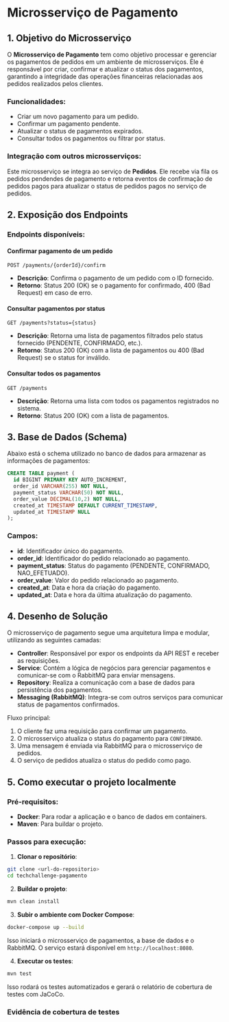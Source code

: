 # Microsserviço de Pagamento

## 1. Objetivo do Microsserviço

O **Microsserviço de Pagamento** tem como objetivo processar e gerenciar os pagamentos de pedidos em um ambiente de microsserviços. Ele é responsável por criar, confirmar e atualizar o status dos pagamentos, garantindo a integridade das operações financeiras relacionadas aos pedidos realizados pelos clientes.

### Funcionalidades:

- Criar um novo pagamento para um pedido.
- Confirmar um pagamento pendente.
- Atualizar o status de pagamentos expirados.
- Consultar todos os pagamentos ou filtrar por status.

### Integração com outros microsserviços:

Este microsserviço se integra ao serviço de **Pedidos**. Ele recebe via fila os pedidos pendendes de pagamento e retorna eventos de confirmação de pedidos pagos para atualizar o status de pedidos pagos no serviço de pedidos.

## 2. Exposição dos Endpoints

### Endpoints disponíveis:

#### Confirmar pagamento de um pedido
```http
POST /payments/{orderId}/confirm
```
- **Descrição**: Confirma o pagamento de um pedido com o ID fornecido.
- **Retorno**: Status 200 (OK) se o pagamento for confirmado, 400 (Bad Request) em caso de erro.

#### Consultar pagamentos por status
```http
GET /payments?status={status}
```
- **Descrição**: Retorna uma lista de pagamentos filtrados pelo status fornecido (PENDENTE, CONFIRMADO, etc.).
- **Retorno**: Status 200 (OK) com a lista de pagamentos ou 400 (Bad Request) se o status for inválido.

#### Consultar todos os pagamentos
```http
GET /payments
```
- **Descrição**: Retorna uma lista com todos os pagamentos registrados no sistema.
- **Retorno**: Status 200 (OK) com a lista de pagamentos.

## 3. Base de Dados (Schema)

Abaixo está o schema utilizado no banco de dados para armazenar as informações de pagamentos:

```sql
CREATE TABLE payment (
  id BIGINT PRIMARY KEY AUTO_INCREMENT,
  order_id VARCHAR(255) NOT NULL,
  payment_status VARCHAR(50) NOT NULL,
  order_value DECIMAL(10,2) NOT NULL,
  created_at TIMESTAMP DEFAULT CURRENT_TIMESTAMP,
  updated_at TIMESTAMP NULL
);
```

### Campos:
- **id**: Identificador único do pagamento.
- **order_id**: Identificador do pedido relacionado ao pagamento.
- **payment_status**: Status do pagamento (PENDENTE, CONFIRMADO, NAO_EFETUADO).
- **order_value**: Valor do pedido relacionado ao pagamento.
- **created_at**: Data e hora da criação do pagamento.
- **updated_at**: Data e hora da última atualização do pagamento.

## 4. Desenho de Solução

O microsserviço de pagamento segue uma arquitetura limpa e modular, utilizando as seguintes camadas:

- **Controller**: Responsável por expor os endpoints da API REST e receber as requisições.
- **Service**: Contém a lógica de negócios para gerenciar pagamentos e comunicar-se com o RabbitMQ para enviar mensagens.
- **Repository**: Realiza a comunicação com a base de dados para persistência dos pagamentos.
- **Messaging (RabbitMQ)**: Integra-se com outros serviços para comunicar status de pagamentos confirmados.

Fluxo principal:
1. O cliente faz uma requisição para confirmar um pagamento.
2. O microsserviço atualiza o status do pagamento para `CONFIRMADO`.
3. Uma mensagem é enviada via RabbitMQ para o microsserviço de pedidos.
4. O serviço de pedidos atualiza o status do pedido como pago.

## 5. Como executar o projeto localmente

### Pré-requisitos:
- **Docker**: Para rodar a aplicação e o banco de dados em containers.
- **Maven**: Para buildar o projeto.

### Passos para execução:

1. **Clonar o repositório**:
```bash
git clone <url-do-repositorio>
cd techchallenge-pagamento
```

2. **Buildar o projeto**:
```bash
mvn clean install
```

3. **Subir o ambiente com Docker Compose**:
```bash
docker-compose up --build
```

Isso iniciará o microsserviço de pagamentos, a base de dados e o RabbitMQ. O serviço estará disponível em `http://localhost:8080`.

4. **Executar os testes**:
```bash
mvn test
```
Isso rodará os testes automatizados e gerará o relatório de cobertura de testes com JaCoCo.

### Evidência de cobertura de testes


